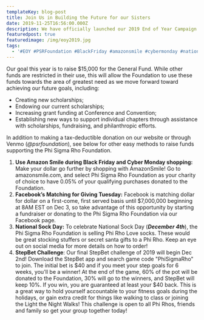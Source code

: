 ```yaml
---
templateKey: blog-post
title: Join Us in Building the Future for our Sisters
date: 2019-11-25T16:56:00.000Z
description: We have officially launched our 2019 End of Year Campaign!
featuredpost: true
featuredimage: /img/eoy2019.jpg
tags:
  - '#EOY #PSRFoundation #BlackFriday #amazonsmile #cybermonday #nationalsockday'
---
```

Our goal this year is to raise $15,000 for the General Fund. While other funds are restricted in their use, this will allow the Foundation to use these funds towards the area of greatest need as we move forward toward achieving our future goals, including: 

* Creating new scholarships;
* Endowing our current scholarships;
* Increasing grant funding at Conference and Convention;
* Establishing new ways to support individual chapters through assistance with scholarships, fundraising, and philanthropic efforts. 

In addition to making a tax-deductible donation on our website or through Venmo (_@psrfoundation_), see below for other easy methods to raise funds supporting the Phi Sigma Rho Foundation. 

 

1. **Use Amazon Smile during Black Friday and Cyber Monday shopping:** Make your dollar go further by shopping with AmazonSmile! Go to amazonsmile.com, and select Phi Sigma Rho Foundation as your charity of choice to have 0.05% of your qualifying purchases donated to the Foundation.
2. **Facebook’s Matching for Giving Tuesday:** Facebook is matching dollar for dollar on a first-come, first served basis until $7,000,000 beginning at 8AM EST on Dec 3, so take advantage of this opportunity by starting a fundraiser or donating to the Phi Sigma Rho Foundation via our Facebook page. 
3. **National Sock Day:** To celebrate National Sock Day (_**December 4th**_), the Phi Sigma Rho Foundation is selling Phi Rho Love socks. These would be great stocking stuffers or secret santa gifts to a Phi Rho. Keep an eye out on social media for more details on how to order! 
4. **StepBet Challenge**: Our final StepBet challenge of 2019 will begin Dec 2nd!  Download the StepBet app and search game code "PhiSigmaRho" to join. The initial bet is $40 and if you meet your step goals for 6 weeks, you'll be a winner! At the end of the game, 60% of the pot will be donated to the Foundation, 30% will go to the winners, and StepBet will keep 10%. If you win, you are guaranteed at least your $40 back. This is a great way to hold yourself accountable to your fitness goals during the holidays, or gain extra credit for things like walking to class or joining the Light the Night Walks! This challenge is open to all Phi Rhos, friends and family so get your group together today!
